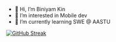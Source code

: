 - 👋 Hi, I’m Biniyam Kin
- 👀 I’m interested in Mobile dev
- 🌱 I’m currently learning SWE @ AASTU

[![GitHub Streak](https://streak-stats.demolab.com/?theme=dark&user=biniKin)](https://git.io/streak-stats)

<!---
biniKin/biniKin is a ✨ special ✨ repository because its `README.md` (this file) appears on your GitHub profile.
You can click the Preview link to take a look at your changes.
--->
